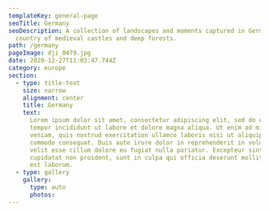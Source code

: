 ```yaml
---
templateKey: general-page
seoTitle: Germany
seoDescription: A collection of landscapes and moments captured in Germany, the
  country of medieval castles and deep forests.
path: /germany
pageImage: dji_0479.jpg
date: 2020-12-27T11:03:47.744Z
category: europe
section:
  - type: title-text
    size: narrow
    alignment: center
    title: Germany
    text:
      Lorem ipsum dolor sit amet, consectetur adipiscing elit, sed do eiusmod
      tempor incididunt ut labore et dolore magna aliqua. Ut enim ad minim
      veniam, quis nostrud exercitation ullamco laboris nisi ut aliquip ex ea
      commodo consequat. Duis aute irure dolor in reprehenderit in voluptate
      velit esse cillum dolore eu fugiat nulla pariatur. Excepteur sint occaecat
      cupidatat non proident, sunt in culpa qui officia deserunt mollit anim id
      est laborum.
  - type: gallery
    gallery:
      type: auto
      photos:
---
```

